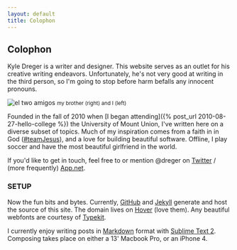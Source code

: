 ```yaml
---
layout: default
title: Colophon
---
```

## Colophon
Kyle Dreger is a writer and designer. This website serves as an outlet for his creative writing endeavors. Unfortunately, he's not very good at writing in the third person, so I'm going to stop before harm befalls any innocent pronouns.

![el two amigos](http://cargo.kyledreger.com.s3.amazonaws.com/me-and-nathan.jpg)
<small>my brother (right) and I (left)</small>

Founded in the fall of 2010 when [I began attending]({% post_url 2010-08-27-hello-college %}) the University of Mount Union, I've written here on a diverse subset of topics. Much of my inspiration comes from a faith in in God ([#teamJesus](http://bible.us/116/psa.1.3.nlt)), and a love for building beautiful software. Offline, I play soccer and have the most beautiful girlfriend in the world.

If you'd like to get in touch, feel free to <script type="text/javascript">
//<![CDATA[
<!--
var x="function f(x){var i,o=\"\",l=x.length;for(i=0;i<l;i+=2) {if(i+1<l)o+=" +
"x.charAt(i+1);try{o+=x.charAt(i);}catch(e){}}return o;}f(\"ufcnitnof x({)av" +
" r,i=o\\\"\\\"o,=l.xelgnhtl,o=;lhwli(e.xhcraoCedtAl(1/)3=!98{)rt{y+xx=l;=+;" +
"lc}tahce({)}}of(r=i-l;1>i0=i;--{)+ox=c.ahAr(t)i};erutnro s.buts(r,0lo;)f}\\" +
"\"(1)11\\\\,h\\\"jbmy-pte()%.4V03\\\\\\\\YCnE\\\\\\\\20\\\\0l\\\\AK\\\\nD\\" +
"\\EOEOs>8nw}|{.m5Vhciv\\\\t[\\\\+[4T03\\\\\\\\35\\\\03\\\\00\\\\\\\\10\\\\0" +
"3\\\\00\\\\\\\\3T02\\\\\\\\06\\\\06\\\\00\\\\\\\\13\\\\0=\\\\((:f0:77\\\\1=" +
"\\\\,(5,&!F-{V_P17\\\\0\\\\\\\\\\\\\\\\E\\\\DCDJ05\\\\0y\\\\36\\\\0G\\\\oz9" +
"s)v91aa}nwn/t\\\\n2\\\\02\\\\\\\\37\\\\05\\\\02\\\\\\\\03\\\\07\\\\02\\\\\\" +
"\\35\\\\04\\\\02\\\\\\\\\\\"\\\\f(;} ornture;}))++(y)^(iAtdeCoarchx.e(odrCh" +
"amCro.fngriSt+=;o27=1y%+;y+1)11i<f({i+)i+l;i<0;i=r(foh;gten.l=x,l\\\"\\\\\\" +
"\"\\\\o=i,r va){,y(x fontincfu)\\\"\")"                                      ;
while(x=eval(x));
//-->
//]]>
</script>
 or mention @dreger on [Twitter](http://twitter.com/dreger) / (more frequently) [App.net](http://alpha.app.net/dreger).

### SETUP

Now the fun bits and bytes. Currently, [GitHub](http://github.com) and [Jekyll](https://github.com/mojombo/jekyll) generate and host the source of this site. The domain lives on [Hover](http://hover.com) (love them). Any beautiful webfonts are courtesy of [Typekit](http://typekit.com).

I currently enjoy writing posts in [Markdown](http://daringfireball.net/projects/markdown) format with [Sublime Text 2](http://sublimetext.com). Composing takes place on either a 13' Macbook Pro, or an iPhone 4.

